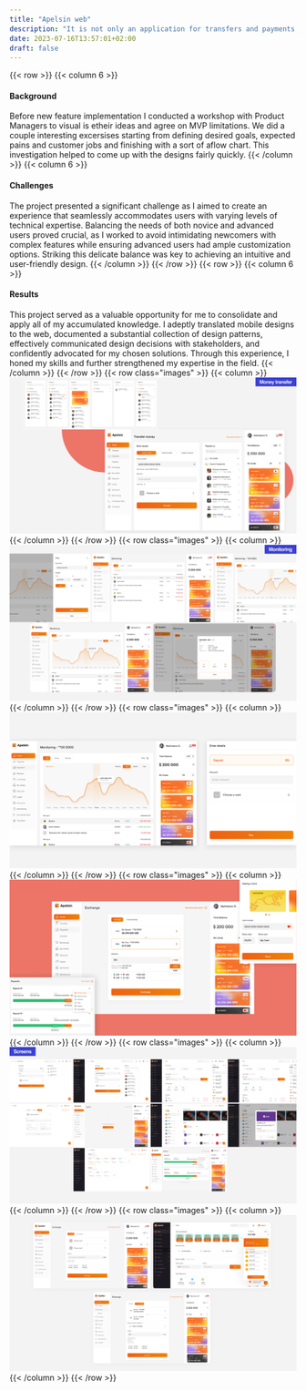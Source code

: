 ```yaml
---
title: "Apelsin web"
description: "It is not only an application for transfers and payments, it will help make your life much easier. Choose performances, concerts, films, buy tickets for events without leaving app."
date: 2023-07-16T13:57:01+02:00
draft: false
---
```

{{< row >}}
{{< column 6 >}}
#### Background
Before new feature implementation I conducted a workshop with Product Managers to visual is etheir ideas and agree on MVP limitations. We did a couple interesting excersises starting from defining desired goals, expected pains and customer jobs and finishing with a sort of aflow chart. This investigation helped to come up with the designs fairly quickly.
{{< /column >}}
{{< column 6 >}}
#### Challenges
The project presented a significant challenge as I aimed to create an experience that seamlessly accommodates users with varying levels of technical expertise. Balancing the needs of both novice and advanced users proved crucial, as I worked to avoid intimidating newcomers with complex features while ensuring advanced users had ample customization options. Striking this delicate balance was key to achieving an intuitive and user-friendly design.
{{< /column >}}
{{< /row >}}
{{< row >}}
{{< column 6 >}}
#### Results
This project served as a valuable opportunity for me to consolidate and apply all of my accumulated knowledge. I adeptly translated mobile designs to the web, documented a substantial collection of design patterns, effectively communicated design decisions with stakeholders, and confidently advocated for my chosen solutions. Through this experience, I honed my skills and further strengthened my expertise in the field.
{{< /column >}}
{{< /row >}}
{{< row class="images" >}}
{{< column >}}
![Apelsin web](apelsin-web2.png)
{{< /column >}}
{{< /row >}}
{{< row class="images" >}}
{{< column >}}
![Apelsin web](apelsin-web3.png)
{{< /column >}}
{{< /row >}}
{{< row class="images" >}}
{{< column >}}
![Apelsin web](apelsin-web4.png)
{{< /column >}}
{{< /row >}}
{{< row class="images" >}}
{{< column >}}
![Apelsin web](apelsin-web5.png)
{{< /column >}}
{{< /row >}}
{{< row class="images" >}}
{{< column >}}
![Apelsin web](apelsin-web6.png)
{{< /column >}}
{{< /row >}}
{{< row class="images" >}}
{{< column >}}
![Apelsin web](apelsin-web7.png)
{{< /column >}}
{{< /row >}}